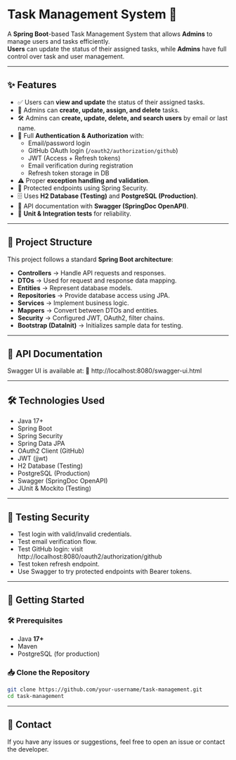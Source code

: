 # Task Management System 📝

A **Spring Boot**-based Task Management System that allows **Admins** to manage users and tasks efficiently.  
**Users** can update the status of their assigned tasks, while **Admins** have full control over task and user management.

---

## ✨ Features
- ✅ Users can **view and update** the status of their assigned tasks.
- 🔧 Admins can **create, update, assign, and delete** tasks.
- 🛠 Admins can **create, update, delete, and search users** by email or last name.
- 🔐 Full **Authentication & Authorization** with:
  - Email/password login
  - GitHub OAuth login (`/oauth2/authorization/github`)
  - JWT (Access + Refresh tokens)
  - Email verification during registration
  - Refresh token storage in DB
- ⚠️ Proper **exception handling and validation**.
- 📄 Protected endpoints using Spring Security.
- 🗄 Uses **H2 Database (Testing)** and **PostgreSQL (Production)**.
- 📖 API documentation with **Swagger (SpringDoc OpenAPI)**.
- 🧪 **Unit & Integration tests** for reliability.

---

## 📂 Project Structure
This project follows a standard **Spring Boot architecture**:

- **Controllers** → Handle API requests and responses.
- **DTOs** → Used for request and response data mapping.
- **Entities** → Represent database models.
- **Repositories** → Provide database access using JPA.
- **Services** → Implement business logic.
- **Mappers** → Convert between DTOs and entities.
- **Security** → Configured JWT, OAuth2, filter chains.
- **Bootstrap (DataInit)** → Initializes sample data for testing.

---

## 📖 API Documentation
Swagger UI is available at:
🔗 http://localhost:8080/swagger-ui.html

---

## 🛠 Technologies Used
- Java 17+
- Spring Boot
- Spring Security
- Spring Data JPA
- OAuth2 Client (GitHub)
- JWT (jjwt)
- H2 Database (Testing)
- PostgreSQL (Production)
- Swagger (SpringDoc OpenAPI)
- JUnit & Mockito (Testing)

---

## 🧪 Testing Security
- Test login with valid/invalid credentials.
- Test email verification flow.
- Test GitHub login: visit http://localhost:8080/oauth2/authorization/github
- Test token refresh endpoint.
- Use Swagger to try protected endpoints with Bearer tokens.

---

## 🚀 Getting Started

### 🛠 Prerequisites
- Java **17+**
- Maven
- PostgreSQL (for production)

### 📥 Clone the Repository
```sh
git clone https://github.com/your-username/task-management.git
cd task-management
```

---

## 📩 Contact
If you have any issues or suggestions, feel free to open an issue or contact the developer.
